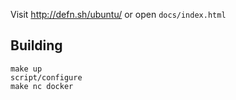 Visit http://defn.sh/ubuntu/ or open `docs/index.html`

## Building

    make up
    script/configure
    make nc docker
